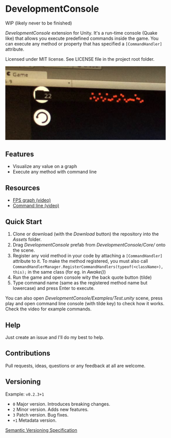 # DevelopmentConsole

WIP (likely never to be finished)

*DevelopmentConsole* extension for Unity. It's a run-time console (Quake like) that allows you execute predefined commands inside the game. You can execute any method or property that has specified a `[CommandHandler]` attribute.

Licensed under MIT license. See LICENSE file in the project root folder.   

![DevelopmentConsole](/Resources/cover_screenshot.png?raw=true)

## Features

* Visualize any value on a graph
* Execute any method with command line

## Resources

* [FPS graph (video)](https://goo.gl/photos/MjjTNWkosQeZHL217)
* [Command line (video)](https://youtu.be/-Jqn67aOXt0)

## Quick Start

1. Clone or download (with the *Download* button) the repository into the *Assets* folder.
2. Drag *DevelopmentConsole* prefab from *DevelopmentConsole/Core/* onto the scene.
4. Register any void method in your code by attaching a `[CommandHandler]` attribute to it. To make
  the method registered, you must also call `CommandHandlerManager.RegisterCommandHandlers(typeof(<className>), this);`
  in the same class (for eg. in _Awake()_)
5. Run the game and open console wity the back quote button (tilde)
6. Type command name (same as the registered method name but lowercase) and press Enter to execute.

You can also open *DevelopmentConsole/Examples/Test.unity* scene, press play and open command line console (with tilde key) to check how it works. Check the video for example commands.

## Help

Just create an issue and I'll do my best to help.

## Contributions

Pull requests, ideas, questions or any feedback at all are welcome.

## Versioning

Example: `v0.2.3+1`

- `0` Major version. Introduces breaking changes.
- `2` Minor version. Adds new features.
- `3` Patch version. Bug fixes.
- `+1` Metadata version.

[Semantic Versioning Specification](http://semver.org/)
